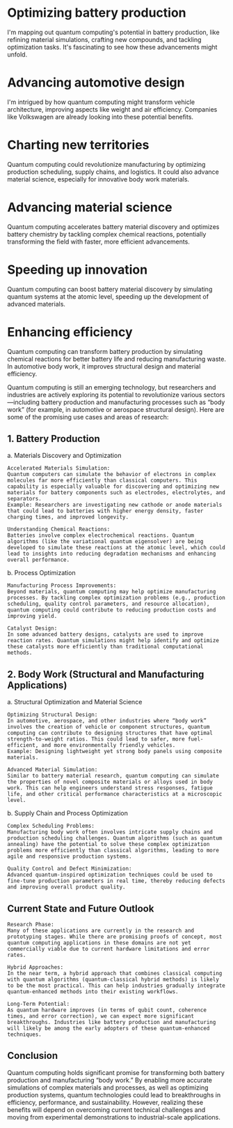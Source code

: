 
# Optimizing battery production

I'm mapping out quantum computing's potential in battery production, like refining material simulations, crafting new compounds, and tackling optimization tasks. It's fascinating to see how these advancements might unfold.

# Advancing automotive design

I'm intrigued by how quantum computing might transform vehicle architecture, improving aspects like weight and air efficiency. Companies like Volkswagen are already looking into these potential benefits.

# Charting new territories

Quantum computing could revolutionize manufacturing by optimizing production scheduling, supply chains, and logistics. It could also advance material science, especially for innovative body work materials.

# Advancing material science

Quantum computing accelerates battery material discovery and optimizes battery chemistry by tackling complex chemical reactions, potentially transforming the field with faster, more efficient advancements.

# Speeding up innovation

Quantum computing can boost battery material discovery by simulating quantum systems at the atomic level, speeding up the development of advanced materials.

# Enhancing efficiency

Quantum computing can transform battery production by simulating chemical reactions for better battery life and reducing manufacturing waste. In automotive body work, it improves structural design and material efficiency.

Quantum computing is still an emerging technology, but researchers and industries are actively exploring its potential to revolutionize various sectors—including battery production and manufacturing processes such as “body work” (for example, in automotive or aerospace structural design). Here are some of the promising use cases and areas of research:

## 1. Battery Production

a. Materials Discovery and Optimization

    Accelerated Materials Simulation:
    Quantum computers can simulate the behavior of electrons in complex molecules far more efficiently than classical computers. This capability is especially valuable for discovering and optimizing new materials for battery components such as electrodes, electrolytes, and separators.
    Example: Researchers are investigating new cathode or anode materials that could lead to batteries with higher energy density, faster charging times, and improved longevity.

    Understanding Chemical Reactions:
    Batteries involve complex electrochemical reactions. Quantum algorithms (like the variational quantum eigensolver) are being developed to simulate these reactions at the atomic level, which could lead to insights into reducing degradation mechanisms and enhancing overall performance.

b. Process Optimization

    Manufacturing Process Improvements:
    Beyond materials, quantum computing may help optimize manufacturing processes. By tackling complex optimization problems (e.g., production scheduling, quality control parameters, and resource allocation), quantum computing could contribute to reducing production costs and improving yield.

    Catalyst Design:
    In some advanced battery designs, catalysts are used to improve reaction rates. Quantum simulations might help identify and optimize these catalysts more efficiently than traditional computational methods.

## 2. Body Work (Structural and Manufacturing Applications)

a. Structural Optimization and Material Science

    Optimizing Structural Design:
    In automotive, aerospace, and other industries where “body work” involves the creation of vehicle or component structures, quantum computing can contribute to designing structures that have optimal strength-to-weight ratios. This could lead to safer, more fuel-efficient, and more environmentally friendly vehicles.
    Example: Designing lightweight yet strong body panels using composite materials.

    Advanced Material Simulation:
    Similar to battery material research, quantum computing can simulate the properties of novel composite materials or alloys used in body work. This can help engineers understand stress responses, fatigue life, and other critical performance characteristics at a microscopic level.

b. Supply Chain and Process Optimization

    Complex Scheduling Problems:
    Manufacturing body work often involves intricate supply chains and production scheduling challenges. Quantum algorithms (such as quantum annealing) have the potential to solve these complex optimization problems more efficiently than classical algorithms, leading to more agile and responsive production systems.

    Quality Control and Defect Minimization:
    Advanced quantum-inspired optimization techniques could be used to fine-tune production parameters in real time, thereby reducing defects and improving overall product quality.

## Current State and Future Outlook

    Research Phase:
    Many of these applications are currently in the research and prototyping stages. While there are promising proofs of concept, most quantum computing applications in these domains are not yet commercially viable due to current hardware limitations and error rates.

    Hybrid Approaches:
    In the near term, a hybrid approach that combines classical computing with quantum algorithms (quantum-classical hybrid methods) is likely to be the most practical. This can help industries gradually integrate quantum-enhanced methods into their existing workflows.

    Long-Term Potential:
    As quantum hardware improves (in terms of qubit count, coherence times, and error correction), we can expect more significant breakthroughs. Industries like battery production and manufacturing will likely be among the early adopters of these quantum-enhanced techniques.

## Conclusion

Quantum computing holds significant promise for transforming both battery production and manufacturing “body work.” By enabling more accurate simulations of complex materials and processes, as well as optimizing production systems, quantum technologies could lead to breakthroughs in efficiency, performance, and sustainability. However, realizing these benefits will depend on overcoming current technical challenges and moving from experimental demonstrations to industrial-scale applications.
